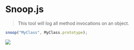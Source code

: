Snoop.js
========

> This tool will log all method invocations on an object.


``` js
snoop("MyClass", MyClass.prototype);
```

![](http://i.imgur.com/nQv8ADL.jpg)

